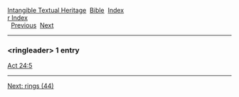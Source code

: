 [Intangible Textual Heritage](../../index)  [Bible](../index) 
[Index](index)   
[r Index](_r_)  
  [Previous](c09551)  [Next](c09553) 

------------------------------------------------------------------------

### &lt;ringleader&gt; 1 entry

[Act 24:5](../kjv/act024.htm#005)  

------------------------------------------------------------------------

[Next: rings (44)](c09553)
